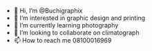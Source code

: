 - 👋 Hi, I’m @Buchigraphix
- 👀 I’m interested in graphic design and printing 
- 🌱 I’m currently learning photography 
- 💞️ I’m looking to collaborate on climatograph 
- 📫 How to reach me 08100016969

<!---
Buchigraphix/Buchigraphix is a ✨ special ✨ repository because its `README.md` (this file) appears on your GitHub profile.
You can click the Preview link to take a look at your changes.
--->
